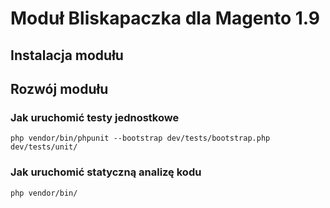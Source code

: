 # Moduł Bliskapaczka dla Magento 1.9 

## Instalacja modułu



## Rozwój modułu

### Jak uruchomić testy jednostkowe 
```
php vendor/bin/phpunit --bootstrap dev/tests/bootstrap.php dev/tests/unit/
```

### Jak uruchomić statyczną analizę kodu
```
php vendor/bin/
```